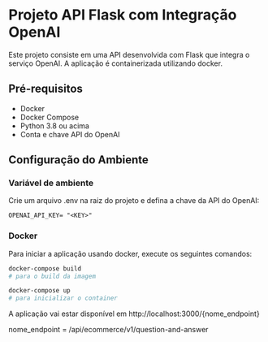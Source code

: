 # Projeto API Flask com Integração OpenAI

Este projeto consiste em uma API desenvolvida com Flask que integra o serviço OpenAI. A aplicação é containerizada utilizando docker.

## Pré-requisitos

- Docker
- Docker Compose
- Python 3.8 ou acima
- Conta e chave API do OpenAI

## Configuração do Ambiente

### Variável de ambiente

Crie um arquivo .env na raiz do projeto e defina a chave da API do OpenAI:
```
OPENAI_API_KEY= "<KEY>"
```
### Docker

Para iniciar a aplicação usando docker, execute os seguintes comandos:
```sh
docker-compose build
# para o build da imagem

docker-compose up
# para inicializar o container
```
A aplicação vai estar disponível em http://localhost:3000/{nome_endpoint}

nome_endpoint = /api/ecommerce/v1/question-and-answer

